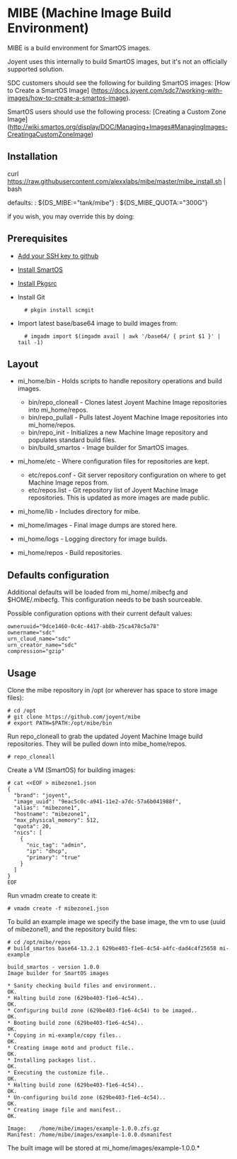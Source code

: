 MIBE (Machine Image Build Environment)
===

MIBE is a build environment for SmartOS images.

Joyent uses this internally to build SmartOS images, but it's not an officially supported solution.

SDC customers should see the following for building SmartOS images: [How to Create a SmartOS Image]  (https://docs.joyent.com/sdc7/working-with-images/how-to-create-a-smartos-image).

SmartOS users should use the following process: [Creating a Custom Zone Image]  (http://wiki.smartos.org/display/DOC/Managing+Images#ManagingImages-CreatingaCustomZoneImage)

## Installation

curl https://raw.githubusercontent.com/alexxlabs/mibe/master/mibe_install.sh | bash

defaults:
: ${DS_MIBE:="tank/mibe"}
: ${DS_MIBE_QUOTA:="300G"}

if you wish, you may override this by doing:


## Prerequisites
* [Add your SSH key to github](https://help.github.com/articles/generating-ssh-keys)
* [Install SmartOS](http://wiki.smartos.org/display/DOC/Download+SmartOS)
* [Install Pkgsrc](http://wiki.smartos.org/display/DOC/Installing+pkgin)
* Install Git

		# pkgin install scmgit

* Import latest base/base64 image to build images from:

        # imgadm import $(imgadm avail | awk '/base64/ { print $1 }' | tail -1)

## Layout

* mi_home/bin - Holds scripts to handle repository operations and build images.

    * bin/repo_cloneall - Clones latest Joyent Machine Image repositories into mi_home/repos.
    * bin/repo_pullall - Pulls latest Joyent Machine Image repositories into mi_home/repos.
    * bin/repo_init - Initializes a new Machine Image repository and populates standard build files.
    * bin/build_smartos - Image builder for SmartOS images.

* mi_home/etc - Where configuration files for repositories are kept.

    * etc/repos.conf - Git server repository configuration on where to get Machine Image repos from.
    * etc/repos.list - Git repository list of Joyent Machine Image repositories. This is updated as more images are made public.

* mi_home/lib - Includes directory for mibe.
* mi_home/images - Final image dumps are stored here.
* mi_home/logs - Logging directory for image builds.
* mi_home/repos - Build repositories.

## Defaults configuration

Additional defaults will be loaded from mi_home/.mibecfg and $HOME/.mibecfg.
This configuration needs to be bash sourceable.

Possible configuration options with their current default values:
```
owneruuid="9dce1460-0c4c-4417-ab8b-25ca478c5a78"
ownername="sdc"
urn_cloud_name="sdc"
urn_creator_name="sdc"
compression="gzip"
```

## Usage

Clone the mibe repository in /opt (or wherever has space to store image files):

    # cd /opt
    # git clone https://github.com/joyent/mibe
    # export PATH=$PATH:/opt/mibe/bin

Run repo_cloneall to grab the updated Joyent Machine Image build repositories.  They will be pulled down into mibe_home/repos.

    # repo_cloneall

Create a VM (SmartOS) for building images:

    # cat <<EOF > mibezone1.json
    {
      "brand": "joyent",
      "image_uuid": "9eac5c0c-a941-11e2-a7dc-57a6b041988f",
      "alias": "mibezone1",
      "hostname": "mibezone1",
      "max_physical_memory": 512,
      "quota": 20,
      "nics": [
        {
          "nic_tag": "admin",
          "ip": "dhcp",
          "primary": "true"
        }
      ]
    }
    EOF

Run vmadm create to create it:

    # vmadm create -f mibezone1.json

To build an example image we specify the base image, the vm to use (uuid of mibezone1), and the repository build files:

    # cd /opt/mibe/repos
    # build_smartos base64-13.2.1 629be403-f1e6-4c54-a4fc-dad4c4f25658 mi-example

    build_smartos - version 1.0.0
    Image builder for SmartOS images

    * Sanity checking build files and environment..                       OK.
    * Halting build zone (629be403-f1e6-4c54)..                           OK.
    * Configuring build zone (629be403-f1e6-4c54) to be imaged..          OK.
    * Booting build zone (629be403-f1e6-4c54)..                           OK.
    * Copying in mi-example/copy files..                                  OK.
    * Creating image motd and product file..                              OK.
    * Installing packages list..                                          OK.
    * Executing the customize file..                                      OK.
    * Halting build zone (629be403-f1e6-4c54)..                           OK.
    * Un-configuring build zone (629be403-f1e6-4c54)..                    OK.
    * Creating image file and manifest..                                  OK.

    Image:    /home/mibe/images/example-1.0.0.zfs.gz
    Manifest: /home/mibe/images/example-1.0.0.dsmanifest

The built image will be stored at mi_home/images/example-1.0.0.*
